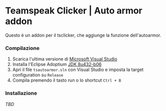 # Teamspeak Clicker | Auto armor addon

Questo è un addon per il tsclicker, che aggiunge la funzione dell'autoarmor.

### Compilazione

1. Scarica l'ultima versione di [Microsoft Visual Studio](https://visualstudio.microsoft.com/)
2. Installa l'Eclipse Adoptium [JDK 8u432-b06](https://github.com/adoptium/temurin8-binaries/releases/tag/jdk8u432-b06)
3. Apri il file `tsautoarmor.sln` con Visual Studio e imposta la target configuration su `Release`
4. Compila premendo il tasto run o lo shortcut `Ctrl + B`

### Installazione

*TBD*
